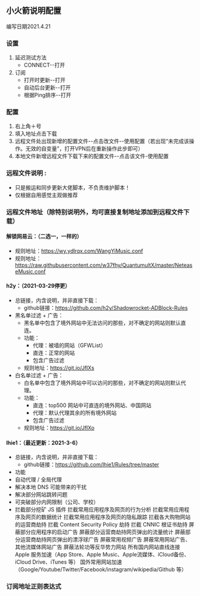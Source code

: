 ## 小火箭说明配置
编写日期2021.4.21
### 设置
1. 延迟测试方法
    - CONNECT--打开
2. 订阅
      - 打开时更新--打开
      - 自动后台更新--打开
      - 根据Ping排序--打开
  
### 配置
1. 右上角＋号
2. 填入地址点击下载
3. 远程文件处出现新增的配置文件--点击改文件--使用配置（若出现“未完成该操作。无效的自变量”，打开VPN后在重新操作此步即可）
4. 本地文件新增远程文件下载下来的配置文件--点击该文件-使用配置

### 远程文件说明 :
 - 只是搬运和同步更新大佬脚本，不负责维护脚本！
 - 仅根据自用感觉主观做推荐

### 远程文件地址（除特别说明外，均可直接复制地址添加到远程文件下载）

#### 解锁网易云：（二选一，一样的）
 - 规则地址：https://wy.ydlrqx.com/WangYiMusic.conf
 - 规则地址：https://raw.githubusercontent.com/w37fhy/QuantumultX/master/NeteaseMusic.conf

#### h2y：（2021-03-29停更）
 - 总链接，内含说明，并非直接下载：
     - github链接：https://github.com/h2y/Shadowrocket-ADBlock-Rules
 - 黑名单过滤 + 广告：
     - 黑名单中包含了境外网站中无法访问的那些，对不确定的网站则默认直连。
     - 功能：
         - 代理：被墙的网站（GFWList）
         - 直连：正常的网站
         - 包含广告过滤
     - 规则地址：https://git.io/JfIXs
 - 白名单过滤 + 广告：
     - 白名单中包含了境外网站中可以访问的那些，对不确定的网站则默认代理。
     - 功能：
         - 直连：top500 网站中可直连的境外网站、中国网站
         - 代理：默认代理其余的所有境外网站
         - 包含广告过滤
     - 规则地址：https://git.io/JfIXo
 
 #### lhie1：（最近更新：2021-3-6）
 - 总链接，内含说明，并非直接下载：
     - github链接：https://github.com/lhie1/Rules/tree/master
 - 功能
 - 自动代理 / 全局代理
 - 解决本地 DNS 可能带来的干扰
 - 解决部分网站跳转问题
 - 可突破部分内网限制（公司、学校）
 - 拦截部分挖矿 JS 插件
 拦截常用应用程序及网页的行为分析
 拦截常用应用程序及网页的数据统计
 拦截常用应用程序及网页的隐私跟踪
 拦截各大购物网站的运营商劫持
 拦截 Content Security Policy 劫持
 拦截 CNNIC 根证书劫持
 屏蔽部分应用程序的启动广告
 屏蔽部分运营商劫持网页弹出的流量统计
 屏蔽部分运营商劫持网页弹出的漂浮球广告
 屏蔽常用视频广告
 屏蔽常用网站广告、其他流媒体网站广告
 屏蔽法轮功等反华势力网站
 所有国内网站直线连接
 Apple 服务加速（App Store、Apple Music、Apple流媒体、iCloud备份、iCloud Drive、iTunes 等）
 国外常用网站加速（Google/Youtube/Twitter/Facebook/instagram/wikipedia/Github 等）
### 订阅地址正则表达式

